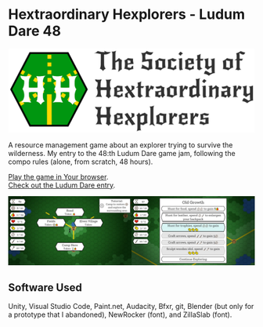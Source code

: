 # Hextraordinary Hexplorers - Ludum Dare 48

![](https://raw.githubusercontent.com/Aggrathon/LudumDare48/gh-pages/banner.png)

A resource management game about an explorer trying to survive the wilderness.
My entry to the 48:th Ludum Dare game jam, following the compo rules (alone, from scratch, 48 hours).

[Play the game in Your browser](https://aggrathon.github.io/LudumDare48/).  
[Check out the Ludum Dare entry](https://ldjam.com/events/ludum-dare/48/hextraordinary-hexplorers).

![](https://raw.githubusercontent.com/Aggrathon/LudumDare48/gh-pages/screenshot.webp)

## Software Used

Unity, Visual Studio Code, Paint.net, Audacity, Bfxr, git, Blender (but only for a prototype that I abandoned), NewRocker (font), and ZillaSlab (font).
